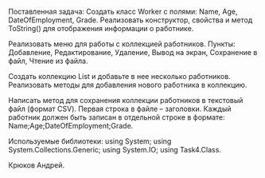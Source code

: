 Поставленная задача: Создать класс Worker с полями: Name, Age, DateOfEmployment, Grade.
Реализовать конструктор, свойства и метод ToString() для отображения информации о работнике.

Реализовать меню для работы с коллекцией работников. Пункты: Добавление, Редактирование, Удаление, Вывод на экран, Сохранение в файл, Чтение из файла.

Создать коллекцию List<Worker> и добавьте в нее несколько работников.
Реализовать методы для добавления нового работника в коллекцию.

Написать метод для сохранения коллекции работников в текстовый файл (формат CSV). Первая строка в файле – заголовки. Каждый работник должен быть записан в отдельной строке в формате: Name;Age;DateOfEmployment;Grade.

Используемые библиотеки: using System; using System.Collections.Generic; using System.IO; using Task4.Class.

Крюков Андрей. 
